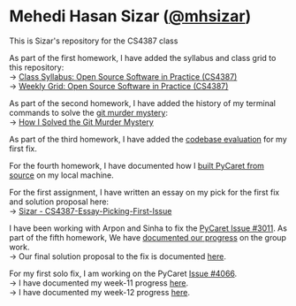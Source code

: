 # Mehedi Hasan Sizar ([@mhsizar](https://github.com/mhsizar))
This is Sizar's repository for the CS4387 class

As part of the first homework, I have added the syllabus and class grid to this repository:  
&rarr; [Class Syllabus: Open Source Software in Practice (CS4387)](https://github.com/bennColl-cs4387/sizar/blob/main/homework/week-03/class_syllabus.md)  
&rarr; [Weekly Grid: Open Source Software in Practice (CS4387)](https://github.com/bennColl-cs4387/sizar/blob/main/homework/week-03/class_schedule.md)  
  
As part of the second homework, I have added the history of my terminal commands to solve the [git murder mystery](https://github.com/nivbend/gitstery):  
&rarr; [How I Solved the Git Murder Mystery](https://github.com/bennColl-cs4387/sizar/blob/main/homework/week-04/gmm_history_sizar.txt) 

As part of the third homework, I have added the [codebase evaluation](https://github.com/bennColl-cs4387/sizar/blob/main/homework/week-05/codbase_evaluation.md) for my first fix. 

For the fourth homework, I have documented how I [built PyCaret from source](https://github.com/bennColl-cs4387/sizar/blob/main/homework/week-06/build_from_source.md) on my local machine.

For the first assignment, I have written an essay on my pick for the first fix and solution proposal here:   
&rarr; [Sizar - CS4387-Essay-Picking-First-Issue](https://docs.google.com/document/d/1y63Nj9xfDUoSn9NVLLc2NCfYrLQRbkg7Me7EKZ3WW9I)

I have been working with Arpon and Sinha to fix the [PyCaret Issue #3011](https://github.com/pycaret/pycaret/issues/3011). As part of the fifth homework, We have [documented our progress](https://github.com/bennColl-cs4387/sizar/blob/main/homework/week-09/group_fix_progress.md) on the group work.   
&rarr; Our final solution proposal to the fix is documented [here](https://github.com/bennColl-cs4387/sizar/blob/main/assignments/group-fix/pycaret-3011/pycaret_3011.md). 

For my first solo fix, I am working on the PyCaret [Issue #4066](https://github.com/pycaret/pycaret/issues/4066).   
&rarr; I have documented my week-11 progress [here](https://github.com/bennColl-cs4387/sizar/blob/main/homework/week-11/week11_progress_report_solo_fix_pycaret_4066.md).   
&rarr; I have documented my week-12 progress [here](https://github.com/bennColl-cs4387/sizar/blob/main/homework/week-12/week12_progress_report_solo_fix_pycaret_4066.md). 

